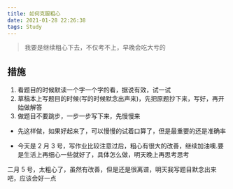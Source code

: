 ```yaml
---
title: 如何克服粗心
date: 2021-01-28 22:26:38
tags: Study
---
```


> 我要是继续粗心下去，不仅考不上，早晚会吃大亏的

## 措施

1. 看题目的时候默读一个字一个字的看，据说有效，试一试
2. 草稿本上写题目的时候(写的时候默念出声来)，先把原题抄下来，写好，再开始做解答
3. 做题目不要跳步，一步一步写下来，先慢慢来

- 先这样做，如果好起来了，可以慢慢的试着口算了，但是最重要的还是准确率

- 今天是 2 月 3 号，写作业比较注意过后，粗心有很大的改善，继续加油噢.要是生活上再细心一些就好了，具体怎么做，明天晚上再思考思考

二月 5 号，太粗心了，虽然有改善，但是还是很离谱，明天我写题目默念出来吧，应该会好一点
